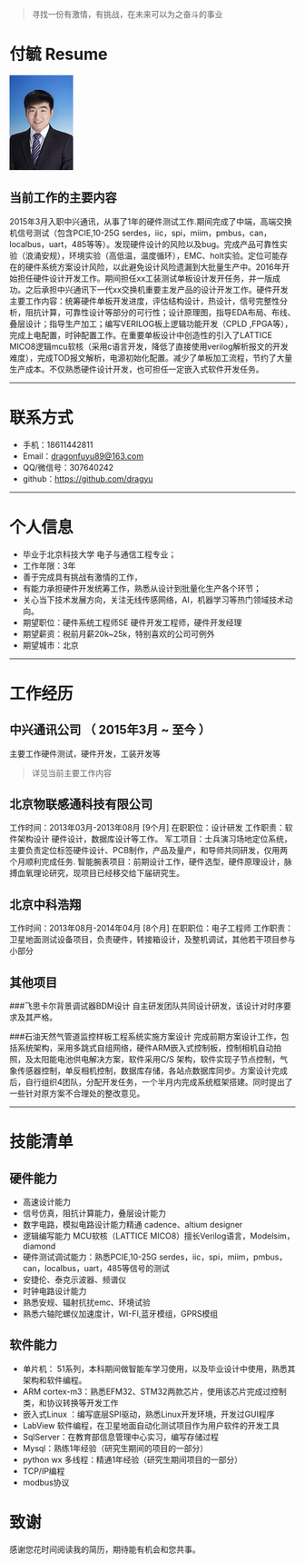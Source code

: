 > 寻找一份有激情，有挑战，在未来可以为之奋斗的事业

付毓 Resume                                   
=========

![img](https://github.com/dragyu/resume/blob/master/fuyu.png)

## 当前工作的主要内容

2015年3月入职中兴通讯，从事了1年的硬件测试工作.期间完成了中端，高端交换机信号测试（包含PCIE,10-25G serdes，iic，spi，miim，pmbus，can，localbus，uart，485等等）。发现硬件设计的风险以及bug。完成产品可靠性实验（浪涌安规），环境实验（高低温，温度循环），EMC、holt实验。定位可能存在的硬件系统方案设计风险，以此避免设计风险遗漏到大批量生产中。2016年开始担任硬件设计开发工作。期间担任xx工装测试单板设计发开任务，并一版成功。之后承担中兴通讯下一代xx交换机重要主发产品的设计开发工作。硬件开发主要工作内容：统筹硬件单板开发进度，评估结构设计，热设计，信号完整性分析，阻抗计算，可靠性设计等部分的可行性；设计原理图，指导EDA布局、布线、叠层设计；指导生产加工；编写VERILOG板上逻辑功能开发（CPLD ,FPGA等），完成上电配置，时钟配置工作。在重要单板设计中创造性的引入了LATTICE MICO8逻辑mcu软核（采用c语言开发，降低了直接使用verilog解析报文的开发难度），完成TOD报文解析，电源初始化配置。减少了单板加工流程，节约了大量生产成本。不仅熟悉硬件设计开发，也可担任一定嵌入式软件开发任务。

---

# 联系方式

- 手机：18611442811 
- Email：dragonfuyu89@163.com 
- QQ/微信号：307640242
- github：https://github.com/dragyu

---
    
# 个人信息

- 毕业于北京科技大学 电子与通信工程专业；
- 工作年限：3年
- 善于完成具有挑战有激情的工作，
- 有能力承担硬件开发统筹工作，熟悉从设计到批量化生产各个环节；
- 关心当下技术发展方向，关注无线传感网络，AI，机器学习等热门领域技术动向。
- 期望职位：硬件系统工程师SE 硬件开发工程师，硬件开发经理
- 期望薪资：税前月薪20k~25k，特别喜欢的公司可例外
- 期望城市：北京

---

# 工作经历


## 中兴通讯公司 （ 2015年3月 ~ 至今 ）

主要工作硬件测试，硬件开发，工装开发等
 > 详见当前主要工作内容
  
## 北京物联感通科技有限公司
工作时间：2013年03月-2013年08月 [9个月]
在职职位：设计研发
工作职责：软件架构设计 硬件设计，数据库设计等工作。
军工项目：士兵演习场地定位系统，主要负责定位标签硬件设计、PCB制作，产品及量产，和导师共同研发，仅用两个月顺利完成任务.
智能腕表项目：前期设计工作，硬件选型，硬件原理设计，脉搏血氧理论研究，现项目已经移交给下届研究生。

## 北京中科浩翔
工作时间：2013年08月-2014年04月 [8个月]
在职职位：电子工程师
工作职责： 卫星地面测试设备项目，负责硬件，转接箱设计，及整机调试，其他若干项目参与小部分 

## 其他项目

###飞思卡尔背景调试器BDM设计
自主研发团队共同设计研发，该设计对时序要求及其严格。

###石油天然气管道监控样板工程系统实施方案设计
完成前期方案设计工作，包括系统架构，采用多跳式自组网络，硬件ARM嵌入式控制板，控制相机自动拍照，及太阳能电池供电解决方案，软件采用C/S 架构，软件实现子节点控制，气象传感器控制，单反相机控制，数据库存储，各站点数据库同步。方案设计完成后，自行组织4团队，分配开发任务，一个半月内完成系统框架搭建。同时提出了一些针对原方案不合理处的整改意见。

---

# 技能清单

## 硬件能力
- 高速设计能力
- 信号仿真，阻抗计算能力，叠层设计能力
- 数字电路，模拟电路设计能力精通 cadence、altium designer
- 逻辑编写能力 MCU软核（LATTICE MICO8）擅长Verilog语言，Modelsim，diamond
- 硬件测试调试能力：熟悉PCIE,10-25G serdes，iic，spi，miim，pmbus，can，localbus，uart，485等信号的测试
- 安捷伦、泰克示波器、频谱仪
- 时钟电路设计能力
- 熟悉安规、辐射抗扰emc、环境试验
- 熟悉六轴陀螺仪加速度计，WI-FI,蓝牙模组，GPRS模组

## 软件能力

- 单片机： 51系列，本科期间做智能车学习使用，以及毕业设计中使用，熟悉其架构和软件编程。
- ARM cortex-m3：熟悉EFM32、STM32两款芯片，使用该芯片完成过控制类，和协议转换等开发工作 
- 嵌入式Linux ：编写底层SPI驱动，熟悉Linux开发环境，开发过GUI程序
- LabView 软件编程，在卫星地面自动化测试项目作为用户软件的开发工具
- SqlServer：在教育部信息管理中心实习，编写存储过程
- Mysql：熟练1年经验（研究生期间的项目的一部分）
- python wx 多线程：精通1年经验（研究生期间项目的一部分）
- TCP/IP编程
- modbus协议



  

# 致谢
感谢您花时间阅读我的简历，期待能有机会和您共事。